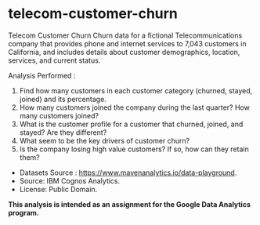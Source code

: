 # telecom-customer-churn

Telecom Customer Churn
Churn data for a fictional Telecommunications company that provides phone and internet services to 7,043 customers in California, and includes details about customer demographics, location, services, and current status.

Analysis Performed :
1. Find how many customers in each customer category (churned, stayed, joined) and its percentage.
2. How many customers joined the company during the last quarter? How many customers joined?
3. What is the customer profile for a customer that churned, joined, and stayed? Are they different?
4. What seem to be the key drivers of customer churn?
5. Is the company losing high value customers? If so, how can they retain them?

- Datasets Source : https://www.mavenanalytics.io/data-playground.
- Source: IBM Cognos Analytics.
- License: Public Domain.

**This analysis is intended as an assignment for the Google Data Analytics program.**
